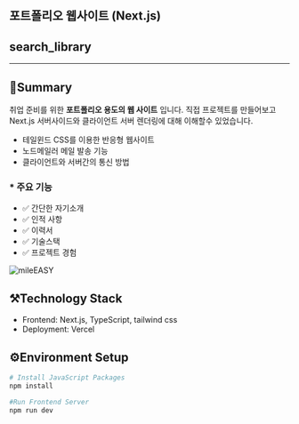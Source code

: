 ## 포트폴리오 웹사이트 (Next.js)

## search_library

---

## 📝Summary

취업 준비를 위한 **포트폴리오 용도의 웹 사이트** 입니다.
직접 프로젝트를 만들어보고 Next.js 서버사이드와 클라이언트 서버 렌더링에 대해 이해할수 있었습니다.

- 테일윈드 CSS를 이용한 반응형 웹사이트
- 노드메일러 메일 발송 기능
- 클라이언트와 서버간의 통신 방법

### \* 주요 기능

- ✅ 간단한 자기소개
- ✅ 인적 사항
- ✅ 이력서
- ✅ 기술스택
- ✅ 프로젝트 경험

![mileEASY](/images/projects/mileEASY.png)

## ⚒️Technology Stack

- Frontend: Next.js, TypeScript, tailwind css
- Deployment: Vercel

## ⚙️Environment Setup

```bash
# Install JavaScript Packages
npm install

#Run Frontend Server
npm run dev
```
